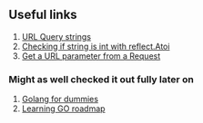 ## Useful links

1) [URL Query strings](https://lets-go.alexedwards.net/sample/02.06-url-query-strings.html)
2) [Checking if string is int with reflect.Atoi](https://stackoverflow.com/questions/22593259/check-if-string-is-int)
3) [Get a URL parameter from a Request](https://golangcode.com/get-a-url-parameter-from-a-request/)

### Might as well checked it out fully later on
1) [Golang for dummies](https://ranjeet-17may.medium.com/golang-for-dummies-533966dfb4f4)
2) [Learning GO roadmap](https://tysonmaly.com/programming/go/learning-golang/)
